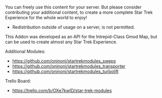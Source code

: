You can freely use this content for your server. But please consider contributing your additional content, to create a more complete Star Trek Experience for the whole world to enjoy!
- Redistribution outside of usage on a server, is not permitted.

This Addon was developed as an API for the Intrepid-Class Gmod Map, but can be used to create almost any Star Trek Experience.

Additional Modules:
- https://github.com/oninoni/startrekmodules_sweps
- https://github.com/oninoni/startrekmodules_transporter
- https://github.com/oninoni/startrekmodules_turbolift

Trello Board:
- https://trello.com/b/OXe7kwID/star-trek-modules
